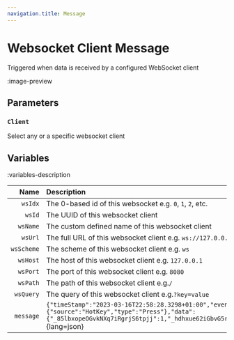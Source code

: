 ```yaml
---
navigation.title: Message
---
```


# Websocket Client Message
Triggered when data is received by a configured WebSocket client

:image-preview

## Parameters
### `Client`
Select any or a specific websocket client

## Variables
:variables-description

Name | Description
----:|:------------
`wsIdx` | The 0-based id of this websocket e.g. `0`, `1`, `2`, etc.
`wsId` | The UUID of this websocket client
`wsName` | The custom defined name of this websocket client
`wsUrl` | The full URL of this websocket client e.g. `ws://127.0.0.1:8080/`
`wsScheme` | The scheme of this websocket client e.g. `ws`
`wsHost` | The host of this websocket client e.g. `127.0.0.1`
`wsPort` | The port of this websocket client e.g. `8080`
`wsPath` | The path of this websocket client e.g.`/`
`wsQuery` | The query of this websocket client e.g.`?key=value`
`message` | `{"timeStamp":"2023-03-16T22:58:28.3298+01:00","event":{"source":"HotKey","type":"Press"},"data":{"_85lbxopeOGvkNXq7iRgrjS6tpjj":1,"_hdhxue62iGbvG5rnMWU0dxGe29p":96}}`{lang=json}